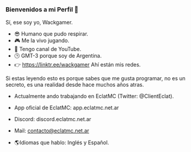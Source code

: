 ### Bienvenidos a mi Perfil 👋

Sí, ese soy yo, Wackgamer.

- 😎 Humano que pudo respirar.
- 🎮 Me la vivo jugando.
- 🥵 Tengo canal de YouTube.
- 🕒 GMT-3 porque soy de Argentina.
- 👉 https://linktr.ee/wackgamer Ahí están mis redes.

Si estas leyendo esto es porque sabes que me gusta programar, no es un secreto, es una realidad desde hace muchos años atras.

- Actualmente ando trabajando en EclatMC (Twitter: @ClientEclat).
- App oficial de EclatMC: app.eclatmc.net.ar
- Discord: discord.eclatmc.net.ar
- Mail: contacto@eclatmc.net.ar

- 🌎Idiomas que hablo: Inglés y Español.

<!--
**Wackgamer/Wackgamer** is a ✨ _special_ ✨ repository because its `README.md` (this file) appears on your GitHub profile.

Here are some ideas to get you started:

- 🔭 I’m currently working on ...
- 🌱 I’m currently learning ...
- 👯 I’m looking to collaborate on ...
- 🤔 I’m looking for help with ...
- 💬 Ask me about ...
- 📫 How to reach me: ...
- 😄 Pronouns: ...
- ⚡ Fun fact: ...
-->
